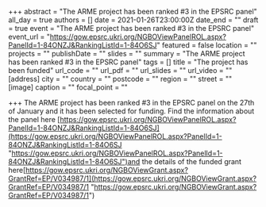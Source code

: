 +++
abstract = "The ARME project has been ranked #3 in the EPSRC panel"
all_day = true
authors = []
date = 2021-01-26T23:00:00Z
date_end = ""
draft = true
event = "The ARME project has been ranked #3 in the EPSRC panel"
event_url = "https://gow.epsrc.ukri.org/NGBOViewPanelROL.aspx?PanelId=1-84ONZJ&RankingListId=1-84O6SJ"
featured = false
location = ""
projects = ""
publishDate = ""
slides = ""
summary = "The ARME project has been ranked #3 in the EPSRC panel"
tags = []
title = "The project has been funded"
url_code = ""
url_pdf = ""
url_slides = ""
url_video = ""
[address]
city = ""
country = ""
postcode = ""
region = ""
street = ""
[image]
caption = ""
focal_point = ""

+++
The ARME project has been ranked #3 in the EPSRC panel on the 27th of January and it has been selected for funding. Find the information about the panel here [https://gow.epsrc.ukri.org/NGBOViewPanelROL.aspx?PanelId=1-84ONZJ&RankingListId=1-84O6SJ](https://gow.epsrc.ukri.org/NGBOViewPanelROL.aspx?PanelId=1-84ONZJ&RankingListId=1-84O6SJ "https://gow.epsrc.ukri.org/NGBOViewPanelROL.aspx?PanelId=1-84ONZJ&RankingListId=1-84O6SJ")and the details of the funded grant here[https://gow.epsrc.ukri.org/NGBOViewGrant.aspx?GrantRef=EP/V034987/1](https://gow.epsrc.ukri.org/NGBOViewGrant.aspx?GrantRef=EP/V034987/1 "https://gow.epsrc.ukri.org/NGBOViewGrant.aspx?GrantRef=EP/V034987/1")